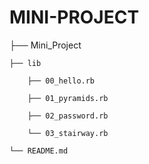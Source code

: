 # MINI-PROJECT #

├── Mini_Project

    ├── lib

        ├── 00_hello.rb

        ├── 01_pyramids.rb

        ├── 02_password.rb

        └── 03_stairway.rb

    └── README.md

